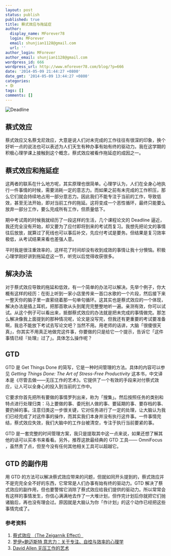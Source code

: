 ```yaml
---
layout: post
status: publish
published: true
title: 蔡式效应与拖延症
author:
  display_name: MForever78
  login: MForever
  email: shunjian1128@gmail.com
  url: ''
author_login: MForever
author_email: shunjian1128@gmail.com
wordpress_id: 666
wordpress_url: http://www.mforever78.com/blog/?p=666
date: '2014-05-09 21:44:27 +0800'
date_gmt: '2014-05-09 13:44:27 +0800'
categories:
- 杂
tags: []
comments: []
---
```

<p><img src="https://blog.mforever78.com/images/deadline.jpg" alt="Deadline" title="Deadline" /></p>
<h2>蔡式效应</h2>
<p>蔡式效应又名蔡戈尼效应，大意是说人们对未完成的工作往往有很深的印象，换个好听一点的说法也可以表述为人们天生有种办事有始有终的驱动力。我在这学期的积极心理学课上接触到这个概念，蔡式效应被看作拖延症的成因之一。</p>
<h2>蔡式效应和拖延症</h2>
<p>这两者的联系在什么地方呢，其实原理也很简单。心理学认为，人们在全身心地执行一件事情的时候，需要消耗一定的意志力。而如果之前有未完成的工作积压，那么它们就会持续地占用一部分意志力。因此我们不能专注于当前的工作，导致低效，甚至无法开始，即对当前工作的拖延。这将变成一个恶性循环，最终只能要么放弃一部分工作，要么完成所有工作，但质量低下。</p>
<p>期中考试周的时候我就经历了一段这样的生活，几个课程论文的 Deadline 逼近，我还完全没有开始，却又要为了应付即将到来的考试而复习。我想先把论文的事情往后放放，就算过了死线也可以事后补交，先应付考试是要务。但结果是复习效率极低，从考试结果来看也差强人意。</p>
<p>平时我是很注重效率的，这样花了时间却没有收到成效的事情让我十分懊恼。积极心理学刚好讲到拖延症这一节，听完以后觉得收获很多。</p>
<h2>解决办法</h2>
<p>对于蔡式效应导致的拖延和低效，有一个简单的办法可以解决。先举个例子，你大概有这样的经历：在街上听到一家小店里传来一首口水歌的一个片段，然后接下来一整天你的脑子里一直萦绕着那一句单句循环。这其实也是蔡式效应的一个体现，解决办法是插上耳机，把那首歌从头到尾完完整整地听一遍。亲测有效，你可以试试。从这个例子可以看出来，抵御蔡式效应的办法就是把未完成的事情做完。那怎么解决像我上面提到的那种情况呢，论文是没写完，但我还有更重要的考试要准备啊，我总不能放下考试去写论文吧？当然不用。用老师的话讲，大脑「很傻很天真」，你其实不用真正地做完这件事，你要做的只是给它一个提示，告诉它「这件事情已经『处理』过了」。具体怎么操作呢？</p>
<h2>GTD</h2>
<p>GTD 是 Get Things Done 的简写，它是一种时间管理的方法。具体的内容可以参见 <em>Getting Things Done: The Art of Stress-Free Productivity</em> 这本书，中文译本是《尽管去做——无压工作的艺术》。它提供了一个有效的手段来对付蔡式效应，让人可以全身心的投入到当前的工作中。</p>
<p>它要求你首先把所有要做的事情罗列出来，称为「搜集」。然后按照任务的类别和特点进行处理归类：马上要做的事、委托别人做的事、要延期的事、要存档的事、要扔掉的事。注意归类这一步很关键，它对任务进行了一定的处理，让大脑认为我们已经完成了对这件事的操作，而其实我们本身并没有执行这件事。一件事情完结，蔡式效应失效，我们大脑中的工作台被清空，专注于执行当前要紧的事。</p>
<p>GTD 是一套完整的时间管理方案，我只是提取其中这一点来说，如果还想了解其他的话可以买本书来看看。另外，推荐这款最经典的 GTD 工具—— OmniFocus ，虽然贵了点，但至今没有任何其他相关工具可以超越它。</p>
<h2>GTD 的副作用</h2>
<p>用 GTD 的方法可以解决蔡式效应带来的问题，但就如同开头提到的，蔡式效应并不是完完全全不好的东西，它常常是人们办事有始有终的驱动力。GTD 解决了蔡式效应的副作用，但也要警惕它消除了蔡式效应给我们提供的驱动力。所以常常会有这样的事情发生，你信心满满地去作了一大堆计划，但作完计划后你就把它们抛诸脑后，再也没有理会过。原因就是大脑认为你「作计划」的这个动作已经把这些事情完成了。</p>
<h3>参考资料</h3>
<ol>
<li><a href="http://en.wikipedia.org/wiki/The_Zeigarnik_Effect">蔡式效应 （The Zeigarnik Effect）</a></li>
<li><a href="http://www.amazon.cn/%E6%84%8F%E5%BF%97%E5%8A%9B-%E5%85%B3%E4%BA%8E%E4%B8%93%E6%B3%A8-%E8%87%AA%E6%8E%A7%E4%B8%8E%E6%95%88%E7%8E%87%E7%9A%84%E5%BF%83%E7%90%86%E5%AD%A6-%E7%BD%97%E4%BC%8A%C2%B7%E9%B2%8D%E8%BF%88%E6%96%AF%E7%89%B9/dp/B00967YPDQ/ref=sr_1_1?ie=UTF8&amp;qid=1399641663&amp;sr=8-1&amp;keywords=%E6%84%8F%E5%BF%97%E5%8A%9B&amp;tag=chrome0a-23">罗伊•鲍迈斯特 意志力：关于专注、自控与效率的心理学</a></li>
<li><a href="http://www.amazon.cn/%E6%90%9E%E5%AE%9A1-%E6%97%A0%E5%8E%8B%E5%B7%A5%E4%BD%9C%E7%9A%84%E8%89%BA%E6%9C%AF-%E6%88%B4%E7%BB%B4%E2%80%A2%E8%89%BE%E4%BC%A6/dp/B00368C0FG/ref=sr_1_1?s=books&amp;ie=UTF8&amp;qid=1399641893&amp;sr=1-1&amp;tag=chrome0a-23">David Allen 无压工作的艺术</a></li>
</ol>
